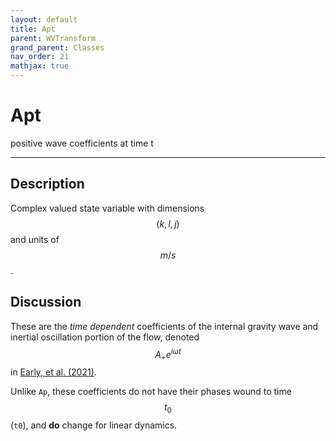 ```yaml
---
layout: default
title: Apt
parent: WVTransform
grand_parent: Classes
nav_order: 21
mathjax: true
---
```


#  Apt

positive wave coefficients at time t


---

## Description
Complex valued state variable with dimensions $$(k,l,j)$$ and units of $$m/s$$.

## Discussion

These are the *time dependent* coefficients of the internal gravity wave and inertial oscillation portion of the flow, denoted  $$A_+ e^{i \omega t} $$ in [Early, et al. (2021)](https://doi.org/10.1017/jfm.2020.995).

Unlike `Ap`, these coefficients do not have their phases wound to time $$t_0$$ (`t0`), and **do** change for linear dynamics.

